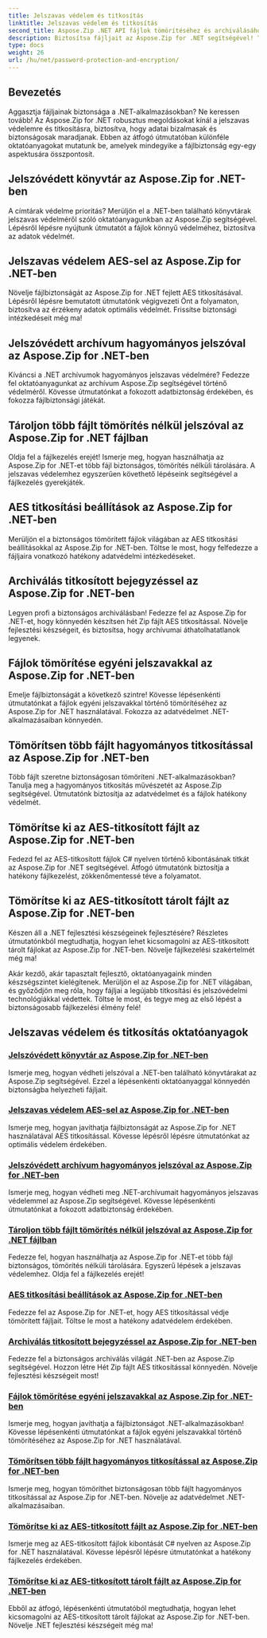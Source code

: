 ```yaml
---
title: Jelszavas védelem és titkosítás
linktitle: Jelszavas védelem és titkosítás
second_title: Aspose.Zip .NET API fájlok tömörítéséhez és archiválásához
description: Biztosítsa fájljait az Aspose.Zip for .NET segítségével! Tanuljon meg lépésről lépésre útmutatókat a jelszavas védelemről és titkosításról, az AES-től a hagyományos módszerekig.
type: docs
weight: 26
url: /hu/net/password-protection-and-encryption/
---
```


## Bevezetés

Aggasztja fájljainak biztonsága a .NET-alkalmazásokban? Ne keressen tovább! Az Aspose.Zip for .NET robusztus megoldásokat kínál a jelszavas védelemre és titkosításra, biztosítva, hogy adatai bizalmasak és biztonságosak maradjanak. Ebben az átfogó útmutatóban különféle oktatóanyagokat mutatunk be, amelyek mindegyike a fájlbiztonság egy-egy aspektusára összpontosít.

## Jelszóvédett könyvtár az Aspose.Zip for .NET-ben

A címtárak védelme prioritás? Merüljön el a .NET-ben található könyvtárak jelszavas védelméről szóló oktatóanyagunkban az Aspose.Zip segítségével. Lépésről lépésre nyújtunk útmutatót a fájlok könnyű védelméhez, biztosítva az adatok védelmét.

## Jelszavas védelem AES-sel az Aspose.Zip for .NET-ben

Növelje fájlbiztonságát az Aspose.Zip for .NET fejlett AES titkosításával. Lépésről lépésre bemutatott útmutatónk végigvezeti Önt a folyamaton, biztosítva az érzékeny adatok optimális védelmét. Frissítse biztonsági intézkedéseit még ma!

## Jelszóvédett archívum hagyományos jelszóval az Aspose.Zip for .NET-ben

Kíváncsi a .NET archívumok hagyományos jelszavas védelmére? Fedezze fel oktatóanyagunkat az archívum Aspose.Zip segítségével történő védelméről. Kövesse útmutatónkat a fokozott adatbiztonság érdekében, és fokozza fájlbiztonsági játékát.

## Tároljon több fájlt tömörítés nélkül jelszóval az Aspose.Zip for .NET fájlban

Oldja fel a fájlkezelés erejét! Ismerje meg, hogyan használhatja az Aspose.Zip for .NET-et több fájl biztonságos, tömörítés nélküli tárolására. A jelszavas védelemhez egyszerűen követhető lépéseink segítségével a fájlkezelés gyerekjáték.

## AES titkosítási beállítások az Aspose.Zip for .NET-ben

Merüljön el a biztonságos tömörített fájlok világában az AES titkosítási beállításokkal az Aspose.Zip for .NET-ben. Töltse le most, hogy felfedezze a fájljaira vonatkozó hatékony adatvédelmi intézkedéseket.

## Archiválás titkosított bejegyzéssel az Aspose.Zip for .NET-ben

Legyen profi a biztonságos archiválásban! Fedezze fel az Aspose.Zip for .NET-et, hogy könnyedén készítsen hét Zip fájlt AES titkosítással. Növelje fejlesztési készségeit, és biztosítsa, hogy archívumai áthatolhatatlanok legyenek.

## Fájlok tömörítése egyéni jelszavakkal az Aspose.Zip for .NET-ben

Emelje fájlbiztonságát a következő szintre! Kövesse lépésenkénti útmutatónkat a fájlok egyéni jelszavakkal történő tömörítéséhez az Aspose.Zip for .NET használatával. Fokozza az adatvédelmet .NET-alkalmazásaiban könnyedén.

## Tömörítsen több fájlt hagyományos titkosítással az Aspose.Zip for .NET-ben

Több fájlt szeretne biztonságosan tömöríteni .NET-alkalmazásokban? Tanulja meg a hagyományos titkosítás művészetét az Aspose.Zip segítségével. Útmutatónk biztosítja az adatvédelmet és a fájlok hatékony védelmét.

## Tömörítse ki az AES-titkosított fájlt az Aspose.Zip for .NET-ben

Fedezd fel az AES-titkosított fájlok C# nyelven történő kibontásának titkát az Aspose.Zip for .NET segítségével. Átfogó útmutatónk biztosítja a hatékony fájlkezelést, zökkenőmentessé téve a folyamatot.

## Tömörítse ki az AES-titkosított tárolt fájlt az Aspose.Zip for .NET-ben

Készen áll a .NET fejlesztési készségeinek fejlesztésére? Részletes útmutatónkból megtudhatja, hogyan lehet kicsomagolni az AES-titkosított tárolt fájlokat az Aspose.Zip for .NET-ben. Növelje fájlkezelési szakértelmét még ma!

Akár kezdő, akár tapasztalt fejlesztő, oktatóanyagaink minden készségszintet kielégítenek. Merüljön el az Aspose.Zip for .NET világában, és győződjön meg róla, hogy fájljai a legújabb titkosítási és jelszóvédelmi technológiákkal védettek. Töltse le most, és tegye meg az első lépést a biztonságosabb fájlkezelési élmény felé!
## Jelszavas védelem és titkosítás oktatóanyagok
### [Jelszóvédett könyvtár az Aspose.Zip for .NET-ben](./password-protect-directory/)
Ismerje meg, hogyan védheti jelszóval a .NET-ben található könyvtárakat az Aspose.Zip segítségével. Ezzel a lépésenkénti oktatóanyaggal könnyedén biztonságba helyezheti fájljait.
### [Jelszavas védelem AES-sel az Aspose.Zip for .NET-ben](./password-protect-with-aes/)
Ismerje meg, hogyan javíthatja fájlbiztonságát az Aspose.Zip for .NET használatával AES titkosítással. Kövesse lépésről lépésre útmutatónkat az optimális védelem érdekében.
### [Jelszóvédett archívum hagyományos jelszóval az Aspose.Zip for .NET-ben](./password-protect-archive-traditional-password/)
Ismerje meg, hogyan védheti meg .NET-archívumait hagyományos jelszavas védelemmel az Aspose.Zip segítségével. Kövesse lépésenkénti útmutatónkat a fokozott adatbiztonság érdekében.
### [Tároljon több fájlt tömörítés nélkül jelszóval az Aspose.Zip for .NET fájlban](./store-multiple-files-no-compression-password/)
Fedezze fel, hogyan használhatja az Aspose.Zip for .NET-et több fájl biztonságos, tömörítés nélküli tárolására. Egyszerű lépések a jelszavas védelemhez. Oldja fel a fájlkezelés erejét!
### [AES titkosítási beállítások az Aspose.Zip for .NET-ben](./aes-encryption-settings/)
Fedezze fel az Aspose.Zip for .NET-et, hogy AES titkosítással védje tömörített fájljait. Töltse le most a hatékony adatvédelem érdekében.
### [Archiválás titkosított bejegyzéssel az Aspose.Zip for .NET-ben](./archive-with-encrypted-entry/)
Fedezze fel a biztonságos archiválás világát .NET-ben az Aspose.Zip segítségével. Hozzon létre Hét Zip fájlt AES titkosítással könnyedén. Növelje fejlesztési készségeit most!
### [Fájlok tömörítése egyéni jelszavakkal az Aspose.Zip for .NET-ben](./compress-files-individual-passwords/)
Ismerje meg, hogyan javíthatja a fájlbiztonságot .NET-alkalmazásokban! Kövesse lépésenkénti útmutatónkat a fájlok egyéni jelszavakkal történő tömörítéséhez az Aspose.Zip for .NET használatával.
### [Tömörítsen több fájlt hagyományos titkosítással az Aspose.Zip for .NET-ben](./compress-multiple-files-traditional-encryption/)
Ismerje meg, hogyan tömöríthet biztonságosan több fájlt hagyományos titkosítással az Aspose.Zip for .NET-ben. Növelje az adatvédelmet .NET-alkalmazásaiban.
### [Tömörítse ki az AES-titkosított fájlt az Aspose.Zip for .NET-ben](./decompress-aes-encrypted-file/)
Ismerje meg az AES-titkosított fájlok kibontását C# nyelven az Aspose.Zip for .NET használatával. Kövesse lépésről lépésre útmutatónkat a hatékony fájlkezelés érdekében.
### [Tömörítse ki az AES-titkosított tárolt fájlt az Aspose.Zip for .NET-ben](./decompress-aes-encrypted-stored-file/)
Ebből az átfogó, lépésenkénti útmutatóból megtudhatja, hogyan lehet kicsomagolni az AES-titkosított tárolt fájlokat az Aspose.Zip for .NET-ben. Növelje .NET fejlesztési készségeit még ma!